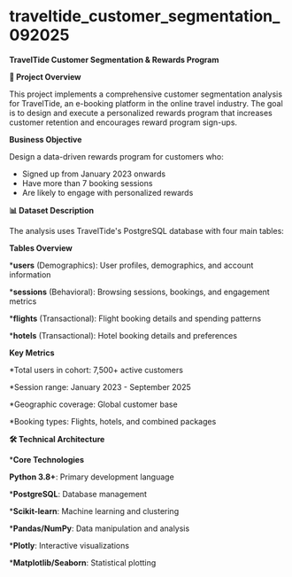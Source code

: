 # traveltide_customer_segmentation_092025

**TravelTide Customer Segmentation & Rewards Program**

**🎯  Project Overview**

This project implements a comprehensive customer segmentation analysis for TravelTide, an e-booking platform in the online travel industry. The goal is to design and execute a personalized rewards program that increases customer retention and encourages reward program sign-ups.

**Business Objective**

Design a data-driven rewards program for customers who:

* Signed up from January 2023 onwards
* Have more than 7 booking sessions
* Are likely to engage with personalized rewards

**📊 Dataset Description**

The analysis uses TravelTide's PostgreSQL database with four main tables:

**Tables Overview**

***users** (Demographics): User profiles, demographics, and account information

***sessions** (Behavioral): Browsing sessions, bookings, and engagement metrics

***flights** (Transactional): Flight booking details and spending patterns

***hotels** (Transactional): Hotel booking details and preferences


****Key Metrics****

*Total users in cohort: 7,500+ active customers

*Session range: January 2023 - September 2025

*Geographic coverage: Global customer base

*Booking types: Flights, hotels, and combined packages


****🛠 Technical Architecture****


***Core Technologies**

**Python 3.8+**: Primary development language

***PostgreSQL**: Database management

***Scikit-learn**: Machine learning and clustering

***Pandas/NumPy**: Data manipulation and analysis

***Plotly**: Interactive visualizations

***Matplotlib/Seaborn**: Statistical plotting


